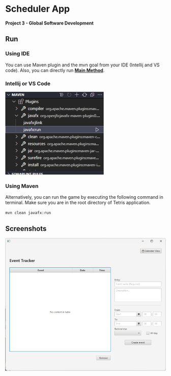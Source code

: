 Scheduler App
=============
**Project 3 - Global Software Development**

## Run

### Using IDE
You can use Maven plugin and the mvn goal from your IDE (Intellij and VS code). Also, you can directly run 
[**Main Method**](/project/src/main/java/com/se350/scheduler/App.java).

### Intellij or VS Code

![img.png](screenshots/Screenshot_2022-11-14_134301.png)

### Using Maven

Alternatively, you can run the game by executing the following command in terminal. Make sure you are in the root directory of Tetris application.

`mvn clean javafx:run
`

## Screenshots
![img.png](screenshots/Screenshot_2022-11-14_135847.png)
